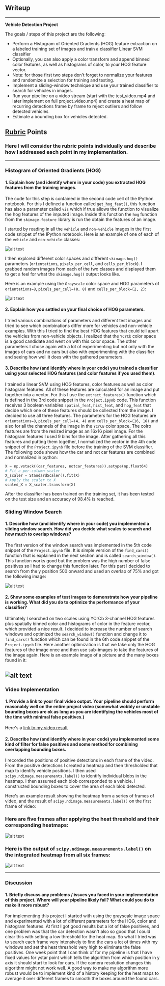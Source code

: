 ## Writeup
---

**Vehicle Detection Project**

The goals / steps of this project are the following:

* Perform a Histogram of Oriented Gradients (HOG) feature extraction on a labeled training set of images and train a classifier Linear SVM classifier
* Optionally, you can also apply a color transform and append binned color features, as well as histograms of color, to your HOG feature vector. 
* Note: for those first two steps don't forget to normalize your features and randomize a selection for training and testing.
* Implement a sliding-window technique and use your trained classifier to search for vehicles in images.
* Run your pipeline on a video stream (start with the test_video.mp4 and later implement on full project_video.mp4) and create a heat map of recurring detections frame by frame to reject outliers and follow detected vehicles.
* Estimate a bounding box for vehicles detected.

[//]: # (Image References)
[image1]: ./output_images/carnotcarexample.png
[image2]: ./output_images/hogfeatures.png
[image3]: ./output_images/examplewindows.png
[image4]: ./output_images/boxandoriginal.png
[image5]: ./output_images/framevideo.png
[image6]: ./output_images/labelmap.png
[video1]: ./project_video_output.mp4

## [Rubric](https://review.udacity.com/#!/rubrics/513/view) Points
### Here I will consider the rubric points individually and describe how I addressed each point in my implementation.  

---

### Histogram of Oriented Gradients (HOG)

#### 1. Explain how (and identify where in your code) you extracted HOG features from the training images.

The code for this step is contained in the second code cell of the IPython notebook. For this I defined a function called `get_hog_feat()`, this function has also a parameter called `vis` which if true allows the function to visualize the hog features of the imputed image. Inside this function the `hog` function from the `skimage.feature` library is run the obtain the features of an image.

I started by reading in all the `vehicle` and `non-vehicle` images in the first code snippet of the IPython notebook.  Here is an example of one of each of the `vehicle` and `non-vehicle` classes:

![alt text][image1]

I then explored different color spaces and different `skimage.hog()` parameters (`orientations`, `pixels_per_cell`, and `cells_per_block`).  I grabbed random images from each of the two classes and displayed them to get a feel for what the `skimage.hog()` output looks like.

Here is an example using the `Grayscale` color space and HOG parameters of `orientations=8`, `pixels_per_cell=(8, 8)` and `cells_per_block=(2, 2)`:


![alt text][image2]

#### 2. Explain how you settled on your final choice of HOG parameters.

I tried various combinations of parameters and different test images and tried to see which combinations differ more for vehicles and non-vehicle examples. With this I tried to find the best HOG features that could tell apart the vehicles from non-vehicle objects. I realized that the `YCrCb` color space is a good candidate and went on with this color space. The other parameters I chose again with a lot of experimenting but not only with the images of cars and no cars but also with experimenting with the classifier and seeing how well it does with the gathered parameters. 

#### 3. Describe how (and identify where in your code) you trained a classifier using your selected HOG features (and color features if you used them).

I trained a linear SVM using HOG features, color features as well as color histogram features. All of these features are calculated for an image and put together into a vector. For this I use the `extract_features()` function which is defined in the 3rd code snippet in the `Project.ipynb` code. This function receives 3 boolean variables `spatial_feat`, `hist_feat`, and `hog_feat` that decide which one of these features should be collected from the image. I decided to use all three features. The parameters for the HOG features are `orientations=8`, `pixels_per_cell=(4, 4)` and `cells_per_block=(16, 16)` and also for all the channels of the image in the `YCrCB` color space. The colro features are from the resized image as an 16x16 pixel image. For the histogram features I used 9 bins for the image. 
After gathering all this features and putting them together, I normalized the vector in the 4th code snippet of the `Project.ipynb` file before the training of the SVM classifier. The following code shows how the car and not car features are combined and normalized in python:

```python
X = np.vstack((car_features, notcar_features)).astype(np.float64)                        
# Fit a per-column scaler
X_scaler = StandardScaler().fit(X)
# Apply the scaler to X
scaled_X = X_scaler.transform(X)

```

After the classifier has been trained on the training set, it has been tested on the test size and an accuracy of 98.4% is reached.


### Sliding Window Search

#### 1. Describe how (and identify where in your code) you implemented a sliding window search. How did you decide what scales to search and how much to overlap windows?

The first version of the window search was implemented in the 5th code snippet of the `Project.ipynb` file. It is simple version of the `find_cars()` function that is explained in the next section and is called `search_window()`.
This function works good but the problem was the high number of false positives so I had to change this function later. 
For this part I decided to search from the y position 500 onward and used an overlap of 75% and got the following image:

![alt text][image3]

#### 2. Show some examples of test images to demonstrate how your pipeline is working. What did you do to optimize the performance of your classifier?

Ultimately I searched on two scales using YCrCb 3-channel HOG features plus spatially binned color and histograms of color in the feature vector, which provided a nice result. I decided to increase the number of search windows and optimized the `search_window()` function and change it to `find_cars()` function which can be found in the 6th code snippet of the `Project.ipynb` file. Here another optimization is that we take only the HOG features of the image once and then use sub-images to take the features of the image again.  Here is an example image of a picture and the many boxes found in it:

![alt text][image4]
---

### Video Implementation

#### 1. Provide a link to your final video output.  Your pipeline should perform reasonably well on the entire project video (somewhat wobbly or unstable bounding boxes are ok as long as you are identifying the vehicles most of the time with minimal false positives.)
Here's a [link to my video result](./project_video_output.mp4)


#### 2. Describe how (and identify where in your code) you implemented some kind of filter for false positives and some method for combining overlapping bounding boxes.

I recorded the positions of positive detections in each frame of the video.  From the positive detections I created a heatmap and then thresholded that map to identify vehicle positions.  I then used `scipy.ndimage.measurements.label()` to identify individual blobs in the heatmap.  I then assumed each blob corresponded to a vehicle.  I constructed bounding boxes to cover the area of each blob detected.  

Here's an example result showing the heatmap from a series of frames of video, and the result of `scipy.ndimage.measurements.label()`  on the first frame of video:

### Here are five frames after applying the heat threshold and their corresponding heatmaps:

![alt text][image5]

### Here is the output of `scipy.ndimage.measurements.label()` on the integrated heatmap from all six frames:
![alt text][image6]

---

### Discussion

#### 1. Briefly discuss any problems / issues you faced in your implementation of this project.  Where will your pipeline likely fail?  What could you do to make it more robust?

For implementing this project I started with using the grayscale image space and experimented with a lot of different parameters for the HOG, color and histogram features. At first I got good results but a lot of false positives, and one problem was that the car detection wasn't also so good that I could clear this with setting a low threshold for the heat map. So what I tried was to search each frame very intensively to find the cars a lot of times with my windows and set the heat threshold very high to eliminate the false positives. One week point that I can think of for my pipeline is that I have fixed values for ystar point which tells the algorithm from which position in y axis it should start to look for cars. If the camera resolution changes this algorithm might not work well. A good way to make my algorithm more robust would be to implement kind of a history keeping for the heat maps to average it over different frames to smooth the boxes around the found cars.  

